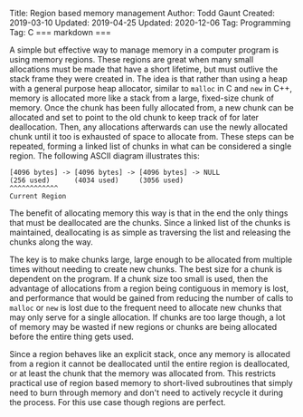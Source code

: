 Title: Region based memory management
Author: Todd Gaunt
Created: 2019-03-10
Updated: 2019-04-25
Updated: 2020-12-06
Tag: Programming
Tag: C
=== markdown ===

A simple but effective way to manage memory in a computer program is using
memory regions. These regions are great when many small allocations must be
made that have a short lifetime, but must outlive the stack frame they were
created in.  The idea is that rather than using a heap with a general purpose
heap allocator, similar to `malloc` in C and `new` in C++, memory is allocated
more like a stack from a large, fixed-size chunk of memory.  Once the chunk has
been fully allocated from, a new chunk can be allocated and set to point to the
old chunk to keep track of for later deallocation. Then, any allocations
afterwards can use the newly allocated chunk until it too is exhausted of space
to allocate from. These steps can be repeated, forming a linked list of chunks
in what can be considered a single region. The following ASCII diagram
illustrates this:

```
[4096 bytes] -> [4096 bytes] -> [4096 bytes] -> NULL
(256 used)      (4034 used)     (3056 used)
^^^^^^^^^^^^
Current Region
```

The benefit of allocating memory this way is that in the end the only things
that must be deallocated are the chunks. Since a linked list of the chunks is
maintained, deallocating is as simple as traversing the list and releasing the
chunks along the way.

The key is to make chunks large, large enough to be allocated from multiple
times without needing to create new chunks. The best size for a chunk is
dependent on the program. If a chunk size too small is used, then the advantage
of allocations from a region being contiguous in memory is lost, and
performance that would be gained from reducing the number of calls to `malloc`
or `new` is lost due to the frequent need to allocate new chunks that may only
serve for a single allocation. If chunks are too large though, a lot of memory
may be wasted if new regions or chunks are being allocated before the entire
thing gets used.

Since a region behaves like an explicit stack, once any memory is allocated
from a region it cannot be deallocated until the entire region is deallocated,
or at least the chunk that the memory was allocated from. This restricts
practical use of region based memory to short-lived subroutines that simply
need to burn through memory and don't need to actively recycle it during the
process. For this use case though regions are perfect.
